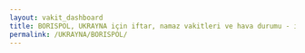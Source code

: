 ```yaml
---
layout: vakit_dashboard
title: BORISPOL, UKRAYNA için iftar, namaz vakitleri ve hava durumu - ilçe/eyalet seç
permalink: /UKRAYNA/BORISPOL/
---
```


<script type="text/javascript">
  var GLOBAL_COUNTRY = 'UKRAYNA';
  var GLOBAL_CITY = 'BORISPOL';
  var GLOBAL_STATE = '';
  var lat = 72;
  var lon = 21;
</script>
